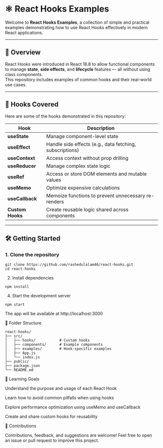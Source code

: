 # ⚛️ React Hooks Examples

Welcome to **React Hooks Examples**, a collection of simple and practical examples demonstrating how to use React Hooks effectively in modern React applications.



---

## 🚀 Overview

React Hooks were introduced in React 16.8 to allow functional components to manage **state**, **side effects**, and **lifecycle** features — all without using class components.  
This repository includes examples of common hooks and their real-world use cases.

---

## 🧩 Hooks Covered

Here are some of the hooks demonstrated in this repository:

| Hook | Description |
|------|--------------|
| **useState** | Manage component-level state |
| **useEffect** | Handle side effects (e.g., data fetching, subscriptions) |
| **useContext** | Access context without prop drilling |
| **useReducer** | Manage complex state logic |
| **useRef** | Access or store DOM elements and mutable values |
| **useMemo** | Optimize expensive calculations |
| **useCallback** | Memoize functions to prevent unnecessary re-renders |
| **Custom Hooks** | Create reusable logic shared across components |

---

## 🛠️ Getting Started

### 1. Clone the repository
```
git clone https://github.com/rashedulalam46/react-hooks.git
cd react-hooks
```
2. Install dependencies
```   
npm install
```   
4. Start the development server
```   
npm start
```   

The app will be available at http://localhost:3000

📁 Folder Structure
```   
react-hooks/
├── src/
│   ├── hooks/           # Custom hooks
│   ├── components/      # Example components
│   ├── examples/        # Hook-specific examples
│   ├── App.js
│   └── index.js
├── public/
├── package.json
└── README.md
```   
🧠 Learning Goals

Understand the purpose and usage of each React Hook

Learn how to avoid common pitfalls when using hooks

Explore performance optimization using useMemo and useCallback

Create and share custom hooks for reusability

🌟 Contributions

Contributions, feedback, and suggestions are welcome!
Feel free to open an issue or pull request to improve this project.

